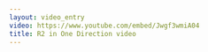```yaml
---
layout: video_entry
video: https://www.youtube.com/embed/Jwgf3wmiA04
title: R2 in One Direction video
---
```


